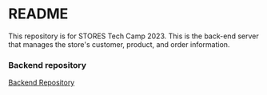 # README
This repository is for STORES Tech Camp 2023. This is the back-end server that manages the store's customer, product, and order information.

### Backend repository
[Backend Repository](https://github.com/zukain5/scan-master-server)
